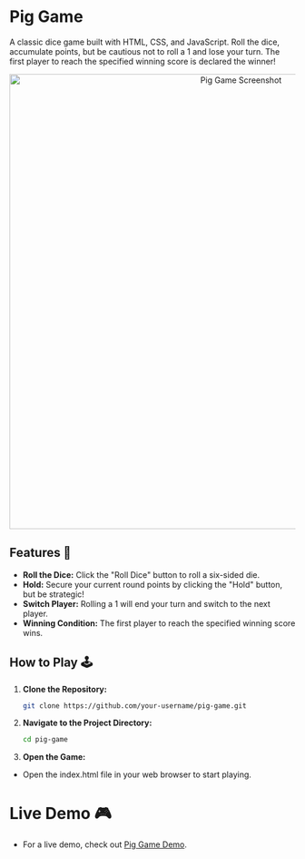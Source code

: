 # Pig Game

A classic dice game built with HTML, CSS, and JavaScript. Roll the dice, accumulate points, but be cautious not to roll a 1 and lose your turn. The first player to reach the specified winning score is declared the winner!

<p align="center">
  <img src="url_to_game_screenshot" alt="Pig Game Screenshot" width="800" />
</p>

## Features 🎲

- **Roll the Dice:** Click the "Roll Dice" button to roll a six-sided die.
- **Hold:** Secure your current round points by clicking the "Hold" button, but be strategic!
- **Switch Player:** Rolling a 1 will end your turn and switch to the next player.
- **Winning Condition:** The first player to reach the specified winning score wins.

## How to Play 🕹️

1. **Clone the Repository:**

   ```bash
   git clone https://github.com/your-username/pig-game.git

2. **Navigate to the Project Directory:**

   ```bash
   cd pig-game

3. **Open the Game:**

- Open the index.html file in your web browser to start playing.

# Live Demo 🎮

- For a live demo, check out <a href="https://divyesh-5981.github.io/pig-game/">Pig Game Demo</a>. 
